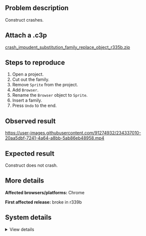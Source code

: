 ## Problem description

Construct crashes.

## Attach a .c3p

[crash_impudent_substitution_family_replace_object_r335b.zip](https://github.com/WilsonPercival/WilsonPercival/files/11324527/crash_impudent_substitution_family_replace_object_r335b.zip)

## Steps to reproduce

1. Open a project.
2. Cut out the family.
3. Remove `Sprite` from the project.
4. Add `Browser`.
5. Rename the `Browser` object to `Sprite`.
6. Insert a family.
7. Press `Undo` to the end.

## Observed result

https://user-images.githubusercontent.com/91274932/234337010-20aa5dbf-7241-4a64-a8bb-5ab86eb48958.mp4

## Expected result

Construct does not crash.

## More details



**Affected browsers/platforms:** Chrome

**First affected release:** broke in r339b

## System details

<details><summary>View details</summary>

Error report information
Type: unhandled rejection
Reason: Error: object class name already in use @ Error: object class name already in use at d.y6a (https://editor.construct.net/r339/projectResources.js:1739:264) at d.Th (https://editor.construct.net/r339/projectResources.js:668:380) at d.Th (https://editor.construct.net/r339/projectResources.js:718:368) at d.Ji (https://editor.construct.net/r339/projectResources.js:578:121) at d.Ji (https://editor.construct.net/r339/projectResources.js:664:145) at d.Ji (https://editor.construct.net/r339/projectResources.js:668:323) at d.Yi (https://editor.construct.net/r339/projectResources.js:577:420) at d.Yi (https://editor.construct.net/r339/projectResources.js:668:249) at gZa.Tz.lf (https://editor.construct.net/r339/projectResources.js:1891:74) at window.vc.Ch (https://editor.construct.net/r339/projectResources.js:1888:319)
Stack: Error: object class name already in use at d.y6a (https://editor.construct.net/r339/projectResources.js:1739:264) at d.Th (https://editor.construct.net/r339/projectResources.js:668:380) at d.Th (https://editor.construct.net/r339/projectResources.js:718:368) at d.Ji (https://editor.construct.net/r339/projectResources.js:578:121) at d.Ji (https://editor.construct.net/r339/projectResources.js:664:145) at d.Ji (https://editor.construct.net/r339/projectResources.js:668:323) at d.Yi (https://editor.construct.net/r339/projectResources.js:577:420) at d.Yi (https://editor.construct.net/r339/projectResources.js:668:249) at gZa.Tz.lf (https://editor.construct.net/r339/projectResources.js:1891:74) at window.vc.Ch (https://editor.construct.net/r339/projectResources.js:1888:319)
Construct version: r339
URL: https://editor.construct.net/r339/
Date: Tue Apr 25 2023 18:55:10 GMT+0300 (Восточная Европа, летнее время)
Uptime: 67.4 s

Platform information
Product: Construct 3 r339 (beta)
Browser: Chrome 109.0.5414.120
Browser engine: Chromium
Context: browser
Operating system: Windows NT 0.1.0
Device type: desktop
Device pixel ratio: 1
Logical CPU cores: 2
Approx. device memory: 4 GB
User agent: Mozilla/5.0 (Windows NT 10.0; Win64; x64) AppleWebKit/537.36 (KHTML, like Gecko) Chrome/109.0.0.0 Safari/537.36
Language setting: en-US

WebGL information
Version string: WebGL 2.0 (OpenGL ES 3.0 Chromium)
Numeric version: 2
Supports NPOT textures: yes
Supports GPU profiling: no
Supports highp precision: yes
Vendor: Google Inc. (Google)
Renderer: ANGLE (Google, Vulkan 1.3.0 (SwiftShader Device (Subzero) (0x0000C0DE)), SwiftShader driver)
Major performance caveat: yes
Maximum texture size: 8192
Point size range: 1 to 1023
Extensions: EXT_color_buffer_float, EXT_color_buffer_half_float, EXT_float_blend, EXT_texture_compression_bptc, EXT_texture_compression_rgtc, EXT_texture_filter_anisotropic, OES_draw_buffers_indexed, OES_texture_float_linear, WEBGL_compressed_texture_astc, WEBGL_compressed_texture_etc, WEBGL_compressed_texture_etc1, WEBGL_compressed_texture_s3tc, WEBGL_compressed_texture_s3tc_srgb, WEBGL_debug_renderer_info, WEBGL_lose_context, WEBGL_multi_draw, OVR_multiview2

</details>
